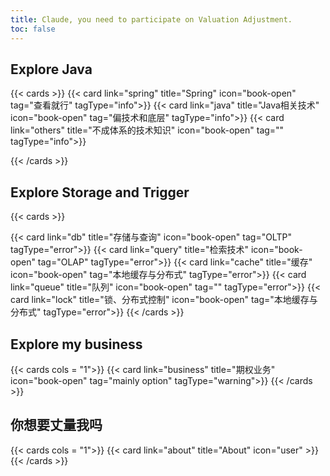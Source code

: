 ```yaml
---
title: Claude, you need to participate on Valuation Adjustment.
toc: false
---
```


## Explore Java

{{< cards >}}
  {{< card link="spring" title="Spring" icon="book-open" tag="查看就行" tagType="info">}}
  {{< card link="java" title="Java相关技术" icon="book-open" tag="偏技术和底层" tagType="info">}}
  {{< card link="others" title="不成体系的技术知识" icon="book-open" tag="" tagType="info">}}

{{< /cards >}}

## Explore Storage and Trigger

{{< cards >}}
  <!-- {{< card link="io" title="Java IO" icon="book-open" tag="IO/Netty等" tagType="error">}} -->
  {{< card link="db" title="存储与查询" icon="book-open" tag="OLTP" tagType="error">}}
    {{< card link="query" title="检索技术" icon="book-open" tag="OLAP" tagType="error">}}
  {{< card link="cache" title="缓存" icon="book-open" tag="本地缓存与分布式" tagType="error">}}
  {{< card link="queue" title="队列" icon="book-open" tag="" tagType="error">}}
  {{< card link="lock" title="锁、分布式控制" icon="book-open" tag="本地缓存与分布式" tagType="error">}}
{{< /cards >}}

## Explore my business

{{< cards cols = "1">}}
  {{< card link="business" title="期权业务" icon="book-open" tag="mainly option" tagType="warning">}}
{{< /cards >}}

## 你想要丈量我吗

{{< cards cols = "1">}}
  {{< card link="about" title="About" icon="user" >}}
{{< /cards >}}
